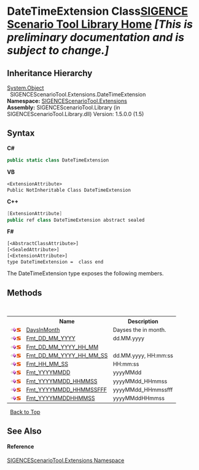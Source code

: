 # DateTimeExtension Class<a href="https://github.com/ObiWanLansi/SIGENCE-Scenario-Tool">SIGENCE Scenario Tool Library Home</a> _**\[This is preliminary documentation and is subject to change.\]**_




## Inheritance Hierarchy
<a href="http://msdn2.microsoft.com/en-us/library/e5kfa45b" target="_blank">System.Object</a><br />&nbsp;&nbsp;SIGENCEScenarioTool.Extensions.DateTimeExtension<br />
**Namespace:**&nbsp;<a href="f2af11f5-ae9d-3dcc-a4a9-ba07a037925f.md">SIGENCEScenarioTool.Extensions</a><br />**Assembly:**&nbsp;SIGENCEScenarioTool.Library (in SIGENCEScenarioTool.Library.dll) Version: 1.5.0.0 (1.5)

## Syntax

**C#**<br />
``` C#
public static class DateTimeExtension
```

**VB**<br />
``` VB
<ExtensionAttribute>
Public NotInheritable Class DateTimeExtension
```

**C++**<br />
``` C++
[ExtensionAttribute]
public ref class DateTimeExtension abstract sealed
```

**F#**<br />
``` F#
[<AbstractClassAttribute>]
[<SealedAttribute>]
[<ExtensionAttribute>]
type DateTimeExtension =  class end
```

The DateTimeExtension type exposes the following members.


## Methods
&nbsp;<table><tr><th></th><th>Name</th><th>Description</th></tr><tr><td>![Public method](media/pubmethod.gif "Public method")![Static member](media/static.gif "Static member")</td><td><a href="dbe8677a-148e-d27e-f1d6-d80f9d99ae28.md">DaysInMonth</a></td><td>
Dayses the in month.</td></tr><tr><td>![Public method](media/pubmethod.gif "Public method")![Static member](media/static.gif "Static member")</td><td><a href="de500c06-f903-55c8-b0c2-7993ebdb57c2.md">Fmt_DD_MM_YYYY</a></td><td>
dd.MM.yyyy</td></tr><tr><td>![Public method](media/pubmethod.gif "Public method")![Static member](media/static.gif "Static member")</td><td><a href="afe6acea-4dfc-94bf-cc44-152fa7804e85.md">Fmt_DD_MM_YYYY_HH_MM</a></td><td></td></tr><tr><td>![Public method](media/pubmethod.gif "Public method")![Static member](media/static.gif "Static member")</td><td><a href="bdaa295e-1ee3-7543-8305-7a39262e6424.md">Fmt_DD_MM_YYYY_HH_MM_SS</a></td><td>
dd.MM.yyyy, HH:mm:ss</td></tr><tr><td>![Public method](media/pubmethod.gif "Public method")![Static member](media/static.gif "Static member")</td><td><a href="e27d8c79-5d51-abb2-af6d-06f52cbdff53.md">Fmt_HH_MM_SS</a></td><td>
HH:mm:ss</td></tr><tr><td>![Public method](media/pubmethod.gif "Public method")![Static member](media/static.gif "Static member")</td><td><a href="bdfe3123-194f-6863-7b19-16f7952ee040.md">Fmt_YYYYMMDD</a></td><td>
yyyyMMdd</td></tr><tr><td>![Public method](media/pubmethod.gif "Public method")![Static member](media/static.gif "Static member")</td><td><a href="3f3bc6cb-904b-081f-901d-841412d55f3d.md">Fmt_YYYYMMDD_HHMMSS</a></td><td>
yyyyMMdd_HHmmss</td></tr><tr><td>![Public method](media/pubmethod.gif "Public method")![Static member](media/static.gif "Static member")</td><td><a href="0f07ee4d-5607-4f51-2367-19961dd09865.md">Fmt_YYYYMMDD_HHMMSSFFF</a></td><td>
yyyyMMdd_HHmmssfff</td></tr><tr><td>![Public method](media/pubmethod.gif "Public method")![Static member](media/static.gif "Static member")</td><td><a href="135d2f38-3bf4-aea2-4da2-b0b29a1c8e0b.md">Fmt_YYYYMMDDHHMMSS</a></td><td>
yyyyMMddHHmmss</td></tr></table>&nbsp;
<a href="#datetimeextension-class">Back to Top</a>

## See Also


#### Reference
<a href="f2af11f5-ae9d-3dcc-a4a9-ba07a037925f.md">SIGENCEScenarioTool.Extensions Namespace</a><br />